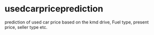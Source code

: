 # usedcarpriceprediction
prediction of used car price based on the kmd drive, Fuel type, present price, seller type etc.

